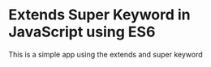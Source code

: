 # Extends Super Keyword in JavaScript using ES6

This is a simple app using the extends and super keyword
